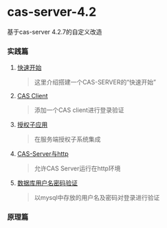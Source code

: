 # cas-server-4.2
基于cas-server 4.2.7的自定义改造

### 实践篇
1. [快速开始](/docs/快速开始.md)
    > 这里介绍搭建一个CAS-SERVER的“快速开始”
2. [CAS Client](/docs/CAS-Client.md)
    > 添加一个CAS client进行登录验证
3. [授权子应用](/docs/授权子应用.md)
    > 在服务端授权子系统集成
4. [CAS-Server与http](/docs/CAS-Server与http.md)
    > 允许CAS Server运行在http环境
5. [数据库用户名密码验证](/docs/数据库用户名密码验证.md)
    > 以mysql中存放的用户名及密码对登录进行验证
    
### 原理篇